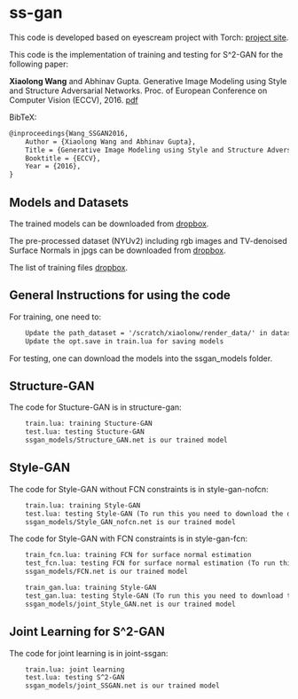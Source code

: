 # ss-gan

This code is developed based on eyescream project with Torch: [project site](https://github.com/facebook/eyescream).

This code is the implementation of training and testing for S^2-GAN for the following paper:

**Xiaolong Wang** and Abhinav Gupta. Generative Image Modeling using Style and Structure Adversarial Networks. Proc. of European Conference on Computer Vision (ECCV), 2016. [pdf](http://arxiv.org/pdf/1603.05631.pdf)

BibTeX: 
```txt
@inproceedings{Wang_SSGAN2016,
    Author = {Xiaolong Wang and Abhinav Gupta},
    Title = {Generative Image Modeling using Style and Structure Adversarial Networks},
    Booktitle = {ECCV},
    Year = {2016},
}
```



Models and Datasets
----

The trained models can be downloaded from [dropbox](https://www.dropbox.com/sh/zz7v8gfmgjvswxx/AACdZC045j88zHRnGyBIxuj_a?dl=0). 

The pre-processed dataset (NYUv2) including rgb images and TV-denoised Surface Normals in jpgs can be downloaded from [dropbox](https://www.dropbox.com/s/w9otfv397ldgtc4/render_data.tar.gz?dl=0). 

The list of training files [dropbox](https://www.dropbox.com/s/6uel9sa8chs18mu/trainlist_rand.txt?dl=0). 

General Instructions for using the code
----


For training, one need to:
```txt
	Update the path_dataset = '/scratch/xiaolonw/render_data/' in dataset.lua 
	Update the opt.save in train.lua for saving models 
```

For testing, one can download the models into the ssgan_models folder. 

Structure-GAN 
----

The code for Stucture-GAN is in structure-gan:
```txt
	train.lua: training Stucture-GAN
	test.lua: testing Stucture-GAN
	ssgan_models/Structure_GAN.net is our trained model
```

Style-GAN 
----

The code for Style-GAN without FCN constraints is in style-gan-nofcn:
```txt
	train.lua: training Style-GAN
	test.lua: testing Style-GAN (To run this you need to download the dataset)
	ssgan_models/Style_GAN_nofcn.net is our trained model
```

The code for Style-GAN with FCN constraints is in style-gan-fcn:
```txt
	train_fcn.lua: training FCN for surface normal estimation
	test_fcn.lua: testing FCN for surface normal estimation (To run this you need to download the dataset)
	ssgan_models/FCN.net is our trained model

	train_gan.lua: training Style-GAN
	test_gan.lua: testing Style-GAN (To run this you need to download the dataset)
	ssgan_models/joint_Style_GAN.net is our trained model
```

Joint Learning for S^2-GAN
----

The code for joint learning is in joint-ssgan:
```txt
	train.lua: joint learning 
	test.lua: testing S^2-GAN
	ssgan_models/joint_SSGAN.net is our trained model
```













